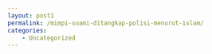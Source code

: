 ```yaml
---
layout: post1
permalink: /mimpi-suami-ditangkap-polisi-menurut-islam/
categories:
    - Uncategorized
---
```


